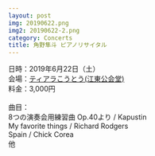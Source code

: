 ```yaml
---
layout: post
img: 20190622.png
img2: 20190622-2.png
category: Concerts
title: 角野隼斗 ピアノリサイタル
---
```

日時：2019年6月22日（土）<br>
会場：<a href="https://www.kcf.or.jp/tiara/access/">ティアラこうとう(江東公会堂)</a> <br>
料金：3,000円<br>
<br>
曲目： <br>
8つの演奏会用練習曲 Op.40より / Kapustin<br>
My favorite things / Richard Rodgers <br>
Spain / Chick Corea <br>
他
<br>
